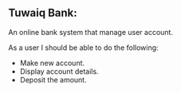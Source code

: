 

## Tuwaiq Bank: 
An online bank system that manage user account.

As a user I should be able to do the following:
- Make new account.
- Display account details.
- Deposit the amount.
